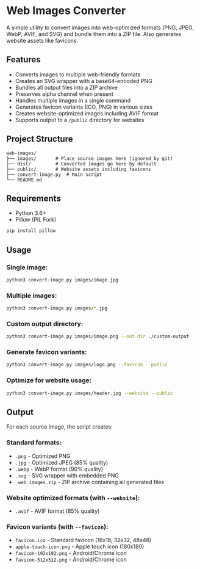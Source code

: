 # Web Images Converter

A simple utility to convert images into web-optimized formats (PNG, JPEG, WebP, AVIF, and SVG) and bundle them into a ZIP file. Also generates website assets like favicons.

## Features

- Converts images to multiple web-friendly formats
- Creates an SVG wrapper with a base64-encoded PNG
- Bundles all output files into a ZIP archive
- Preserves alpha channel when present
- Handles multiple images in a single command
- Generates favicon variants (ICO, PNG) in various sizes
- Creates website-optimized images including AVIF format
- Supports output to a `/public` directory for websites

## Project Structure

```
web-images/
├── images/       # Place source images here (ignored by git)
├── dist/         # Converted images go here by default
├── public/       # Website assets including favicons
├── convert-image.py  # Main script
└── README.md
```

## Requirements

- Python 3.6+
- Pillow (PIL Fork)

```bash
pip install pillow
```

## Usage

### Single image:

```bash
python3 convert-image.py images/image.jpg
```

### Multiple images:

```bash
python3 convert-image.py images/*.jpg
```

### Custom output directory:

```bash
python3 convert-image.py images/image.png --out-dir ./custom-output
```

### Generate favicon variants:

```bash
python3 convert-image.py images/logo.png --favicon --public
```

### Optimize for website usage:

```bash
python3 convert-image.py images/header.jpg --website --public
```

## Output

For each source image, the script creates:

### Standard formats:
- `.png` - Optimized PNG
- `.jpg` - Optimized JPEG (85% quality)
- `.webp` - WebP format (90% quality)
- `.svg` - SVG wrapper with embedded PNG
- `_web_images.zip` - ZIP archive containing all generated files

### Website optimized formats (with `--website`):
- `.avif` - AVIF format (85% quality)

### Favicon variants (with `--favicon`):
- `favicon.ico` - Standard favicon (16x16, 32x32, 48x48)
- `apple-touch-icon.png` - Apple touch icon (180x180)
- `favicon-192x192.png` - Android/Chrome icon
- `favicon-512x512.png` - Android/Chrome icon